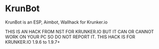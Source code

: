 # KrunBot
KrunBot is an ESP, Aimbot, Wallhack for Krunker.io

THIS IS AN HACK FROM NST FOR KRUNKER.IO BUT IT CAN OR CANNOT WORK ON YOUR PC SO DO NOT REPORT IT. THIS HACK IS FOR KRUNKER.IO 1.9.6 to 1.9.7+
